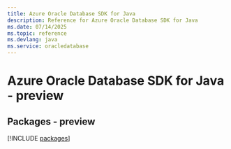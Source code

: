 ```yaml
---
title: Azure Oracle Database SDK for Java
description: Reference for Azure Oracle Database SDK for Java
ms.date: 07/14/2025
ms.topic: reference
ms.devlang: java
ms.service: oracledatabase
---
```

# Azure Oracle Database SDK for Java - preview
## Packages - preview
[!INCLUDE [packages](oracle-database-index.md)]